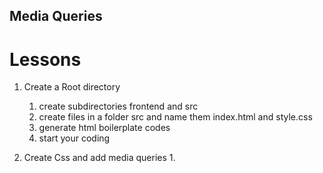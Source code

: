 ## Media Queries

# Lessons

1. Create a Root directory
   1. create subdirectories frontend and src
   2. create files in a folder src and name them index.html and style.css
   3. generate html boilerplate codes
   4. start your coding

2. Create Css and add media queries
   1. 